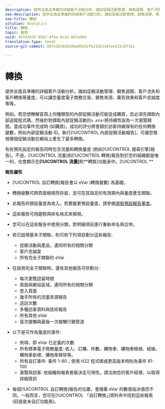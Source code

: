 ```yaml
---
description: 提供全面且準確的詳細客戶活動分析。諸如促銷活動管理、銷售週期、客戶流失和客戶轉換等量度，可以讓您量度電子商務交易、銷售來源、廣告效果和客戶忠誠度等等。
seo-description: 提供全面且準確的詳細客戶活動分析。諸如促銷活動管理、銷售週期、客戶流失和客戶轉換等量度，可以讓您量度電子商務交易、銷售來源、廣告效果和客戶忠誠度等等。
seo-title: 轉換
solution: Analytics
title: 轉換
topic: 報表
uuid: 457d3033-6562-4fba-8c2e-0e7a9bd
translation-type: tm+mt
source-git-commit: 86fe1b3650100a05e52fb2102134fee515c871b1

---
```



# 轉換

提供全面且準確的詳細客戶活動分析。諸如促銷活動管理、銷售週期、客戶流失和客戶轉換等量度，可以讓您量度電子商務交易、銷售來源、廣告效果和客戶忠誠度等等。

例如，若您想瞭解首頁上何種類型的內部促銷活動可能促成購買，您必須先擷取內部追蹤程式碼，然後針對擷取內部促銷活動的&#x200B;*`s.eVar`*&#x200B;將持續性設為一次瀏覽期間。當成功事件完成時 (如購買)，成功的評分將會歸於訪客持續保有的任何轉換變數，例如內部促銷活動 ID。執行[!UICONTROL 內部促銷活動報告]，可讓您檢視哪個促銷活動在網站上產生了最多轉換。

有些預先設定的報告同時包含流量和轉換量度 (例如[!UICONTROL 搜尋引擎]報告)。不過，[!UICONTROL 流量]和[!UICONTROL 轉換]報告對於您的組織都是唯一的，也會顯示在&#x200B;**[!UICONTROL 流量]**&#x200B;和&#x200B;**轉換]功能表中。[!UICONTROL **

**報告屬性**

* [!UICONTROL 自訂轉換]報告會以 eVar (轉換變數) 為基礎。
* 轉換變數可跨頁面檢視而存留，並可在其指定的有效期內與量度產生關聯。
* 此報告的預設量度為收入。若要變更預設量度，請參閱[選取預設報告量度](https://marketing.adobe.com/resources/help/en_US/sc/user/index.html?f=t_metrics_set_default)。
* 這些報告可用趨勢與排名格式來檢視。
* 您可以在這些報告中使用分類，對明細項目進行重新命名與合併。
* 若已啟用基本子關聯，則可依下列項目劃分這些報告:

   * 促銷活動與產品，連同所有的相關分類
   * 客戶忠誠度
   * 所有完全子關聯的 eVar

* 在啟用完全子關聯時，還有其他報告可供劃分:

   * 每次瀏覽逗留時間
   * 頁面與網站區域，連同所有的相關分類
   * 登入頁面
   * 幾乎所有的流量來源報告
   * 造訪次數
   * 多種訪客資料與技術報告
   * 所有其他 eVar
   * 首次接觸與最後一次接觸行銷管道

* 以下是可作為量度的事件:

   * 例項，即 eVar 已定義的次數
   * 所有標準電子商務量度: 收入、訂購、件數、購物車、購物車檢視、結帳、購物車新增、購物車移除等。
   * 所有自訂事件: 事件 1-80；使用 H22 程式碼或更高版本時則為事件 81-100
   * 瀏覽與訪客: 依組織和報表套裝決定可用性。請洽詢您的客戶經理，以取得詳細資訊

* 每個[!UICONTROL 自訂轉換]報告的位置，會隨著 eVar 的數值指派值而不同。一般而言，您可在[!UICONTROL 「自訂轉換」]資料夾中找到這些報表 (前提是未自訂功能表)。

